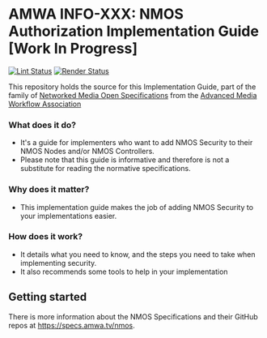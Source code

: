 # AMWA INFO-XXX: NMOS Authorization Implementation Guide \[Work In Progress\]

[![Lint Status](https://github.com/AMWA-TV/nmos-template/workflows/Lint/badge.svg)](https://github.com/AMWA-TV/nmos-template/actions?query=workflow%3ALint)
[![Render Status](https://github.com/AMWA-TV/nmos-template/workflows/Render/badge.svg)](https://github.com/AMWA-TV/nmos-template/actions?query=workflow%3ARender)

This repository holds the source for this Implementation Guide, part of the family of [Networked Media Open Specifications](https://specs.amwa.tv/nmos) from the [Advanced Media Workflow Association](https://amwa.tv)

<!-- INTRO-START -->

### What does it do?

- It's a guide for implementers who want to add NMOS Security to their NMOS Nodes and/or NMOS Controllers.
- Please note that this guide is informative and therefore is not a substitute for reading the normative specifications.

### Why does it matter?

- This implementation guide makes the job of adding NMOS Security to your implementations easier.

### How does it work?

- It details what you need to know, and the steps you need to take when implementing security.
- It also recommends some tools to help in your implementation

<!-- INTRO-END -->

## Getting started

There is more information about the NMOS Specifications and their GitHub repos at <https://specs.amwa.tv/nmos>.
